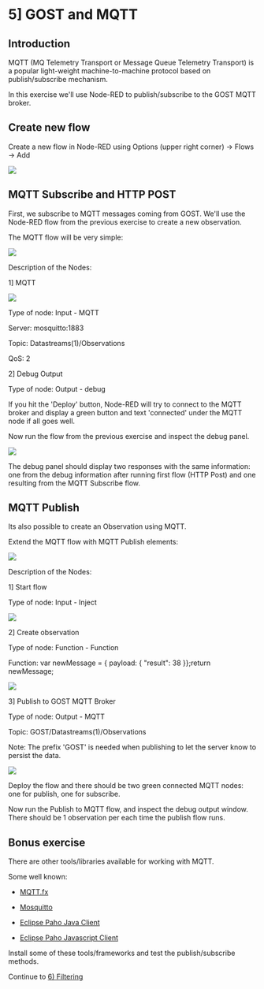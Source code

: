 # 5] GOST and MQTT

## Introduction

MQTT (MQ Telemetry Transport or Message Queue Telemetry Transport) is a popular light-weight machine-to-machine protocol based on publish/subscribe mechanism.

In this exercise we'll use Node-RED to publish/subscribe to the GOST MQTT broker.

## Create new flow

Create a new flow in Node-RED using Options (upper right corner)  -> Flows -> Add

<img src = "images/nodered_add_flow.png">

## MQTT Subscribe and HTTP POST

First, we subscribe to MQTT messages coming from GOST. We'll use the Node-RED flow from the previous exercise to create a new observation.

The MQTT flow will be very simple:

<img src="images/nodered_mqtt_flow.png">


Description of the Nodes:

1] MQTT

<img src="images/nodered_mqtt.png">

Type of node: Input - MQTT

Server: mosquitto:1883

Topic: Datastreams(1)/Observations

QoS: 2

2] Debug Output

Type of node: Output - debug

If you hit the 'Deploy' button, Node-RED will try to connect to the MQTT broker and display a green button and text 'connected' under the MQTT node if all goes well.

Now run the flow from the previous exercise and inspect the debug panel. 

<img src="images/nodered_mqtt_debug.png">

The debug panel should display two responses with the same information: one from the debug information after running first flow (HTTP Post) and one resulting from the MQTT Subscribe flow.

## MQTT Publish

Its also possible to create an Observation using MQTT.

Extend the MQTT flow with MQTT Publish elements:

<img src="images/nodered_mqtt_publish.png">

Description of the Nodes:

1] Start flow

Type of node: Input - Inject

<img src= "images/nodered_start.png">

2] Create observation

Type of node: Function - Function

Function: var newMessage =  { payload: {  "result": 38 }};return newMessage;

<img src= "images/nodered_mqtt_create_observation.png">

3] Publish to GOST MQTT Broker

Type of node: Output - MQTT

Topic: GOST/Datastreams(1)/Observations

Note: The prefix 'GOST' is needed when publishing to let the server know to persist the data.

<img src="images/nodered_mqtt_publish_node.png">

Deploy the flow and there should be two green connected MQTT nodes: one for publish, one for subscribe.

Now run the Publish to MQTT flow, and inspect the debug output window. There should be 1 observation per each time the publish flow runs.

## Bonus exercise

There are other tools/libraries available for working with MQTT.

Some well known:

- <a href="http://mqttfx.org/">MQTT.fx</a>

- <a href="https://mosquitto.org/">Mosquitto</a>

- <a href="https://eclipse.org/paho/clients/java/">Eclipse Paho Java Client</a>

- <a href="https://eclipse.org/paho/clients/js/">Eclipse Paho Javascript Client</a>

Install some of these tools/frameworks and test the publish/subscribe methods.

Continue to <a href = "6_filtering.md">6) Filtering</a>
